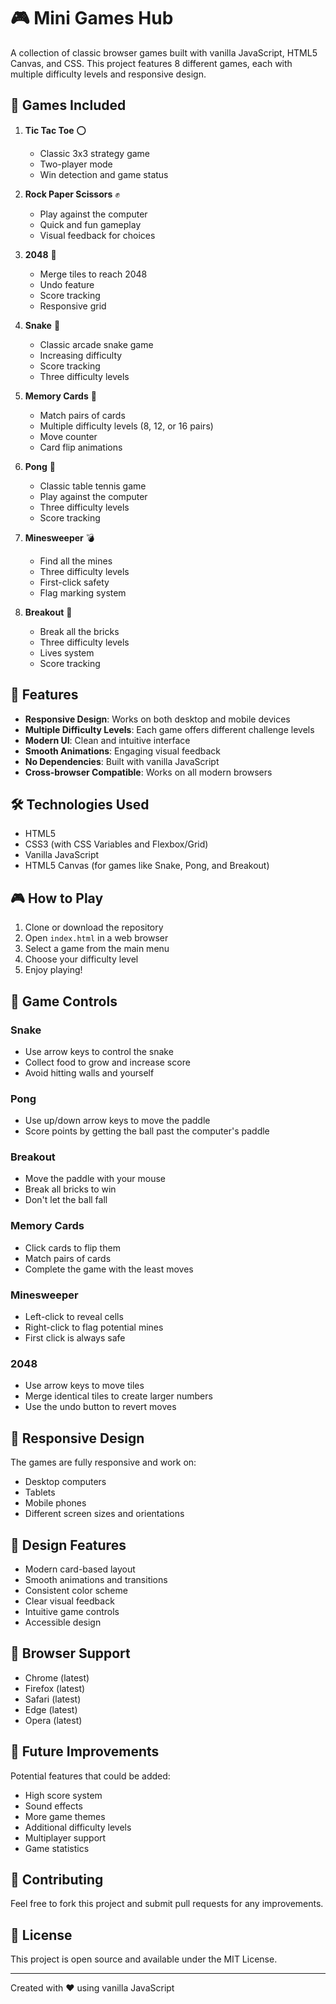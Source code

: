 # 🎮 Mini Games Hub

A collection of classic browser games built with vanilla JavaScript, HTML5 Canvas, and CSS. This project features 8 different games, each with multiple difficulty levels and responsive design.

## 🎲 Games Included

1. **Tic Tac Toe** ⭕
   - Classic 3x3 strategy game
   - Two-player mode
   - Win detection and game status

2. **Rock Paper Scissors** ✊
   - Play against the computer
   - Quick and fun gameplay
   - Visual feedback for choices

3. **2048** 🎯
   - Merge tiles to reach 2048
   - Undo feature
   - Score tracking
   - Responsive grid

4. **Snake** 🐍
   - Classic arcade snake game
   - Increasing difficulty
   - Score tracking
   - Three difficulty levels

5. **Memory Cards** 🎴
   - Match pairs of cards
   - Multiple difficulty levels (8, 12, or 16 pairs)
   - Move counter
   - Card flip animations

6. **Pong** 🏓
   - Classic table tennis game
   - Play against the computer
   - Three difficulty levels
   - Score tracking

7. **Minesweeper** 💣
   - Find all the mines
   - Three difficulty levels
   - First-click safety
   - Flag marking system

8. **Breakout** 🎯
   - Break all the bricks
   - Three difficulty levels
   - Lives system
   - Score tracking

## 🚀 Features

- **Responsive Design**: Works on both desktop and mobile devices
- **Multiple Difficulty Levels**: Each game offers different challenge levels
- **Modern UI**: Clean and intuitive interface
- **Smooth Animations**: Engaging visual feedback
- **No Dependencies**: Built with vanilla JavaScript
- **Cross-browser Compatible**: Works on all modern browsers

## 🛠️ Technologies Used

- HTML5
- CSS3 (with CSS Variables and Flexbox/Grid)
- Vanilla JavaScript
- HTML5 Canvas (for games like Snake, Pong, and Breakout)

## 🎮 How to Play

1. Clone or download the repository
2. Open `index.html` in a web browser
3. Select a game from the main menu
4. Choose your difficulty level
5. Enjoy playing!

## 🎯 Game Controls

### Snake
- Use arrow keys to control the snake
- Collect food to grow and increase score
- Avoid hitting walls and yourself

### Pong
- Use up/down arrow keys to move the paddle
- Score points by getting the ball past the computer's paddle

### Breakout
- Move the paddle with your mouse
- Break all bricks to win
- Don't let the ball fall

### Memory Cards
- Click cards to flip them
- Match pairs of cards
- Complete the game with the least moves

### Minesweeper
- Left-click to reveal cells
- Right-click to flag potential mines
- First click is always safe

### 2048
- Use arrow keys to move tiles
- Merge identical tiles to create larger numbers
- Use the undo button to revert moves

## 📱 Responsive Design

The games are fully responsive and work on:
- Desktop computers
- Tablets
- Mobile phones
- Different screen sizes and orientations

## 🎨 Design Features

- Modern card-based layout
- Smooth animations and transitions
- Consistent color scheme
- Clear visual feedback
- Intuitive game controls
- Accessible design

## 🔧 Browser Support

- Chrome (latest)
- Firefox (latest)
- Safari (latest)
- Edge (latest)
- Opera (latest)

## 📝 Future Improvements

Potential features that could be added:
- High score system
- Sound effects
- More game themes
- Additional difficulty levels
- Multiplayer support
- Game statistics

## 🤝 Contributing

Feel free to fork this project and submit pull requests for any improvements.

## 📄 License

This project is open source and available under the MIT License.

---

Created with ❤️ using vanilla JavaScript 